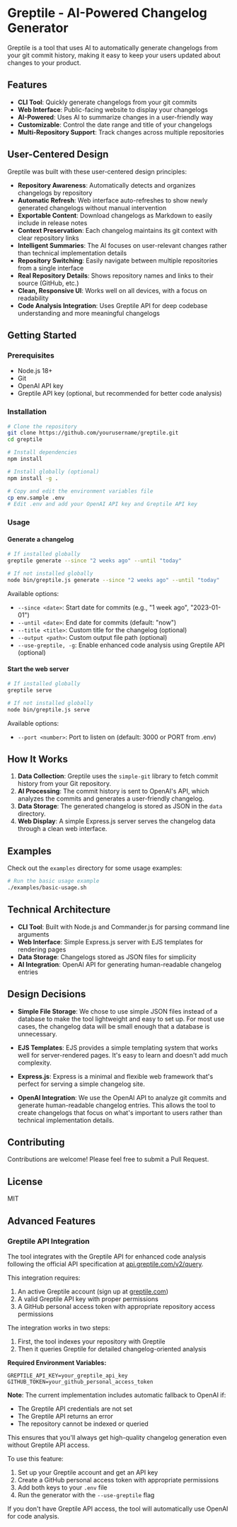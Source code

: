 # Greptile - AI-Powered Changelog Generator

Greptile is a tool that uses AI to automatically generate changelogs from your git commit history, making it easy to keep your users updated about changes to your product.

## Features

- **CLI Tool**: Quickly generate changelogs from your git commits
- **Web Interface**: Public-facing website to display your changelogs
- **AI-Powered**: Uses AI to summarize changes in a user-friendly way
- **Customizable**: Control the date range and title of your changelogs
- **Multi-Repository Support**: Track changes across multiple repositories

## User-Centered Design

Greptile was built with these user-centered design principles:

- **Repository Awareness**: Automatically detects and organizes changelogs by repository
- **Automatic Refresh**: Web interface auto-refreshes to show newly generated changelogs without manual intervention
- **Exportable Content**: Download changelogs as Markdown to easily include in release notes
- **Context Preservation**: Each changelog maintains its git context with clear repository links
- **Intelligent Summaries**: The AI focuses on user-relevant changes rather than technical implementation details
- **Repository Switching**: Easily navigate between multiple repositories from a single interface
- **Real Repository Details**: Shows repository names and links to their source (GitHub, etc.)
- **Clean, Responsive UI**: Works well on all devices, with a focus on readability
- **Code Analysis Integration**: Uses Greptile API for deep codebase understanding and more meaningful changelogs

## Getting Started

### Prerequisites

- Node.js 18+
- Git
- OpenAI API key
- Greptile API key (optional, but recommended for better code analysis)

### Installation

```bash
# Clone the repository
git clone https://github.com/yourusername/greptile.git
cd greptile

# Install dependencies
npm install

# Install globally (optional)
npm install -g .

# Copy and edit the environment variables file
cp env.sample .env
# Edit .env and add your OpenAI API key and Greptile API key
```

### Usage

#### Generate a changelog

```bash
# If installed globally
greptile generate --since "2 weeks ago" --until "today"

# If not installed globally
node bin/greptile.js generate --since "2 weeks ago" --until "today"
```

Available options:
- `--since <date>`: Start date for commits (e.g., "1 week ago", "2023-01-01")
- `--until <date>`: End date for commits (default: "now")
- `--title <title>`: Custom title for the changelog (optional)
- `--output <path>`: Custom output file path (optional)
- `--use-greptile, -g`: Enable enhanced code analysis using Greptile API (optional)

#### Start the web server

```bash
# If installed globally
greptile serve

# If not installed globally
node bin/greptile.js serve
```

Available options:
- `--port <number>`: Port to listen on (default: 3000 or PORT from .env)

## How It Works

1. **Data Collection**: Greptile uses the `simple-git` library to fetch commit history from your Git repository.
2. **AI Processing**: The commit history is sent to OpenAI's API, which analyzes the commits and generates a user-friendly changelog.
3. **Data Storage**: The generated changelog is stored as JSON in the `data` directory.
4. **Web Display**: A simple Express.js server serves the changelog data through a clean web interface.

## Examples

Check out the `examples` directory for some usage examples:

```bash
# Run the basic usage example
./examples/basic-usage.sh
```

## Technical Architecture

- **CLI Tool**: Built with Node.js and Commander.js for parsing command line arguments
- **Web Interface**: Simple Express.js server with EJS templates for rendering pages
- **Data Storage**: Changelogs stored as JSON files for simplicity
- **AI Integration**: OpenAI API for generating human-readable changelog entries

## Design Decisions

- **Simple File Storage**: We chose to use simple JSON files instead of a database to make the tool lightweight and easy to set up. For most use cases, the changelog data will be small enough that a database is unnecessary.

- **EJS Templates**: EJS provides a simple templating system that works well for server-rendered pages. It's easy to learn and doesn't add much complexity.

- **Express.js**: Express is a minimal and flexible web framework that's perfect for serving a simple changelog site.

- **OpenAI Integration**: We use the OpenAI API to analyze git commits and generate human-readable changelog entries. This allows the tool to create changelogs that focus on what's important to users rather than technical implementation details.

## Contributing

Contributions are welcome! Please feel free to submit a Pull Request.

## License

MIT 

## Advanced Features

### Greptile API Integration

The tool integrates with the Greptile API for enhanced code analysis following the official API specification at [api.greptile.com/v2/query](https://www.greptile.com/docs/api-reference/query).

This integration requires:

1. An active Greptile account (sign up at [greptile.com](https://www.greptile.com))
2. A valid Greptile API key with proper permissions
3. A GitHub personal access token with appropriate repository access permissions

The integration works in two steps:
1. First, the tool indexes your repository with Greptile
2. Then it queries Greptile for detailed changelog-oriented analysis

**Required Environment Variables:**
```
GREPTILE_API_KEY=your_greptile_api_key
GITHUB_TOKEN=your_github_personal_access_token
```

**Note**: The current implementation includes automatic fallback to OpenAI if:
- The Greptile API credentials are not set
- The Greptile API returns an error
- The repository cannot be indexed or queried

This ensures that you'll always get high-quality changelog generation even without Greptile API access.

To use this feature:

1. Set up your Greptile account and get an API key
2. Create a GitHub personal access token with appropriate permissions
3. Add both keys to your `.env` file
4. Run the generator with the `--use-greptile` flag

If you don't have Greptile API access, the tool will automatically use OpenAI for code analysis. 